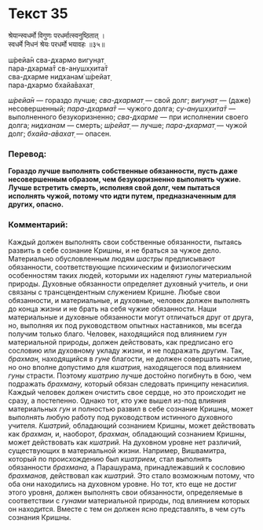 # Текст 35

श्रेयान्स्वधर्मो विगुणः परधर्मात्स्वनुष्ठितात् ।  
स्वधर्मे निधनं श्रेयः परधर्मो भयावहः ॥३५॥

ш́рейа̄н сва-дхармо вигун̣ат̣  
пара-дхарма̄т св-анушх̣хита̄т  
сва-дхарме нидханам̇ ш́рейат̣  
пара-дхармо бхайа̄вахат̣

_ш́рейа̄н_ — гораздо лучше; _сва-дхармат̣_ — свой долг; _вигун̣ат̣_ — (даже) несовершенный; _пара-дхарма̄т_ — чужого долга; _су-анушх̣хита̄т_ — выполненного безукоризненно; _сва-дхарме_ — при исполнении своего долга; _нидханам_ — смерть; _ш́рейат̣_ — лучше; _пара-дхармат̣_ — чужой долг; _бхайа-а̄вахат̣_ — опасен.

### Перевод:

**Гораздо лучше выполнять собственные обязанности, пусть даже несовершенным образом, чем безукоризненно выполнять чужие. Лучше встретить смерть, исполняя свой долг, чем пытаться исполнять чужой, потому что идти путем, предназначенным для других, опасно.**

### Комментарий:

Каждый должен выполнять свои собственные обязанности, пытаясь развить в себе сознание Кришны, и не браться за чужое дело. Материально обусловленным людям _шастры_ предписывают обязанности, соответствующие психическим и физиологическим особенностям таких людей, которыми их наделяют _гуны_ материальной природы. Духовные обязанности определяет духовный учитель, и они связаны с трансцендентным служением Кришне. Любые свои обязанности, и материальные, и духовные, человек должен выполнять до конца жизни и не брать на себя чужие обязанности. Наши материальные и духовные обязанности могут отличаться друг от друга, но, выполняя их под руководством опытных наставников, мы всегда получим только благо. Человек, находящийся под влиянием _гун_ материальной природы, должен действовать, как предписано его сословию или духовному укладу жизни, и не подражать другим. Так, _брахман,_ находящийся в _гуне_ благости, не должен совершать насилие, но оно вполне допустимо для _кшатрия,_ находящегося под влиянием _гуны_ страсти. Поэтому _кшатрию_ лучше достойно погибнуть в бою, чем подражать _брахману,_ который обязан следовать принципу ненасилия. Каждый человек должен очистить свое сердце, но это происходит не сразу, а постепенно. Однако тот, кто уже вышел из-под влияния материальных _гун_ и полностью развил в себе сознание Кришны, может выполнять любую работу под руководством истинного духовного учителя. _Кшатрий,_ обладающий сознанием Кришны, может действовать как _брахман,_ и, наоборот, _брахман,_ обладающий сознанием Кришны, может действовать как _кшатрий._ На духовном уровне нет различий, существующих в материальной жизни. Например, Вишвамитра, который по происхождению был _кшатрием,_ стал выполнять обязанности _брахмана,_ а Парашурама, принадлежавший к сословию _брахманов,_ действовал как _кшатрий._ Это стало возможным потому, что оба они находились на духовном уровне. Но тот, кто еще не достиг этого уровня, должен выполнять свои обязанности, определяемые в соответствии с _гунами_ материальной природы, под влиянием которых он находится. Вместе с тем он должен ясно представлять, в чем суть сознания Кришны.